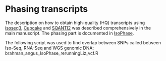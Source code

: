 # Phasing transcripts
The description on how to obtain high-quality (HQ) transcripts using [isoseq3](https://github.com/PacificBiosciences/pbbioconda), [Cupcake](https://github.com/Magdoll/cDNA_Cupcake) and [SQANTI2](https://github.com/Magdoll/SQANTI2) was described comprehensively in the main manuscript. The phasing part is documented in [IsoPhase](https://github.com/Magdoll/cDNA_Cupcake/wiki/IsoPhase:-Haplotyping-using-Iso-Seq-data).

The following script was used to find overlap between SNPs called between Iso-Seq, RNA-Seq and WGS genomic DNA: brahman_angus_IsoPhase_rerunningLiz_vcf.R

